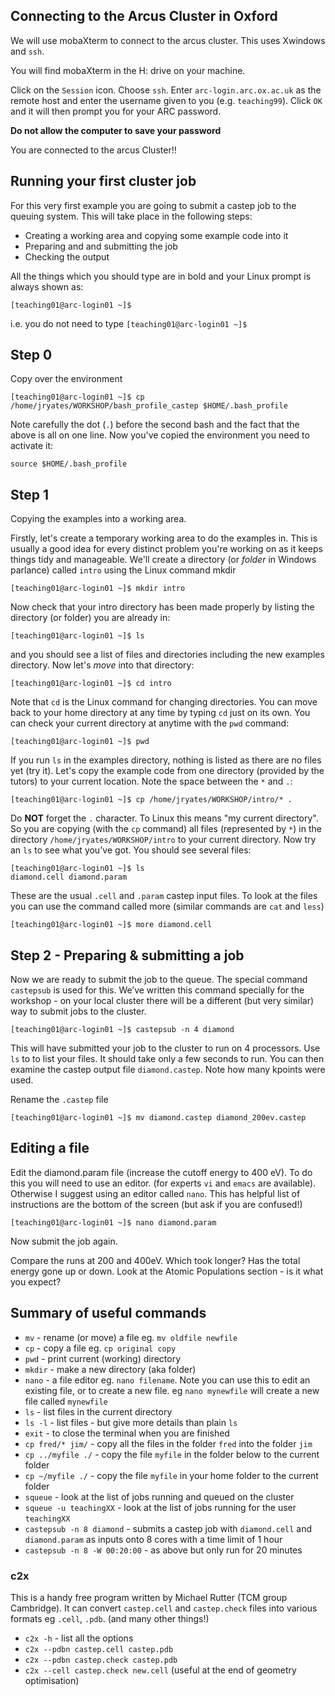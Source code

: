 
## Connecting to the Arcus Cluster in Oxford

We will use mobaXterm to connect to the arcus cluster. This uses Xwindows and `ssh`.

You will find mobaXterm in the H: drive on your machine.

Click on the `Session` icon. Choose `ssh`. Enter `arc-login.arc.ox.ac.uk` as the remote host and enter the username given to you (e.g. `teaching99`). Click `OK` and it will then prompt you for your ARC password.

**Do not allow the computer to save your password**

You are connected to the arcus Cluster!!

## Running your first cluster job

For this very first example you are going to submit a castep job to the queuing system. This will take place in the following steps:

* Creating a working area and copying some example code into it
* Preparing and and submitting the job
* Checking the output

All the things which you should type are in bold and your Linux prompt is always shown as:

`[teaching01@arc-login01 ~]$`

i.e. you do not need to type `[teaching01@arc-login01 ~]$`

## Step 0
Copy over the environment

`[teaching01@arc-login01 ~]$ cp /home/jryates/WORKSHOP/bash_profile_castep $HOME/.bash_profile` 

Note carefully the dot (`.`) before the second bash and the fact that the above is all on one line. Now you've copied the environment you need to activate it:

`source $HOME/.bash_profile`

## Step 1
Copying the examples into a working area.

Firstly, let's create a temporary working area to do the examples in. This is usually a good idea for every distinct problem you're working on as it keeps things tidy and manageable. We'll create a directory (or *folder* in Windows parlance) called `intro` using the Linux command  mkdir

`[teaching01@arc-login01 ~]$ mkdir intro`

Now check that your intro directory has been made properly by listing the directory (or folder) you
are already in:

`[teaching01@arc-login01 ~]$ ls`

and you should see a list of files and directories including the new examples directory. Now let's *move* into that directory:

`[teaching01@arc-login01 ~]$ cd intro`

Note that `cd` is the Linux command for changing directories. You can move back to your home directory at any time by typing `cd` just on its own. You can check your current directory at
anytime with the `pwd` command:

`[teaching01@arc-login01 ~]$ pwd`

If you run `ls` in the examples directory, nothing is listed as there are no files yet (try it). Let's copy the example code from one directory (provided by the tutors) to your current location. Note the space between the `*` and `.`:

`[teaching01@arc-login01 ~]$ cp /home/jryates/WORKSHOP/intro/* .`

Do **NOT** forget the `.` character. To Linux this means "my current directory". So you are copying (with the `cp` command) all files (represented by `*`) in the directory `/home/jryates/WORKSHOP/intro`  to your current directory.
Now try an `ls` to see what you've got. You should see several files:

```
[teaching01@arc-login01 ~]$ ls
diamond.cell diamond.param
```

These are the usual `.cell` and `.param` castep input files.
To look at the files you can use the command called more (similar commands are `cat` and `less`)

`[teaching01@arc-login01 ~]$ more diamond.cell`

## Step 2 - Preparing & submitting a job

Now we are ready to submit the job to the queue. The special command `castepsub` is used for this.
We’ve written this command specially for the workshop - on your local cluster there will be a different (but very similar) way to submit jobs to the cluster.

`[teaching01@arc-login01 ~]$ castepsub -n 4 diamond`

This will have submitted your job to the cluster to run on 4 processors. Use `ls` to to list your files. It should take only a few seconds to run. You can then examine the castep output file `diamond.castep`. Note how many kpoints were used.

Rename the `.castep` file

`[teaching01@arc-login01 ~]$ mv diamond.castep diamond_200ev.castep`


## Editing a file
Edit the diamond.param file (increase the cutoff energy to 400 eV). To do this you will need to use an editor. (for experts `vi` and `emacs` are available). Otherwise I suggest using an editor called `nano`. This has helpful list of instructions are the bottom of the screen (but ask if you are confused!)

`[teaching01@arc-login01 ~]$ nano diamond.param`

Now submit the job again.

Compare the runs at 200 and 400eV. Which took longer? Has the total energy gone up or down. Look at the Atomic Populations section - is it what you expect?

## Summary of useful commands
* `mv`   - rename (or move) a file eg. `mv oldfile newfile`
* `cp`   - copy a file eg. `cp original copy`
* `pwd`   - print current (working) directory
* `mkdir`  - make a new directory (aka folder)
* `nano`   - a file editor eg. `nano filename`. Note you can use this to edit an existing file, or to create a new file. eg `nano mynewfile` will create a new file called `mynewfile`
* `ls`  - list files in the current directory
* `ls -l`  - list files - but give more details than plain `ls`
* `exit`  - to close the terminal when you are finished
* `cp fred/* jim/`  - copy all the files in the folder `fred` into the folder `jim`
* `cp ../myfile ./`  - copy the file `myfile` in the folder below to the current folder
* `cp ~/myfile ./`   - copy the file `myfile` in your home folder to the current folder
* `squeue`  - look at the list of jobs running and queued on the cluster
* `squeue -u teachingXX`  - look at the list of jobs running for the user `teachingXX`
* `castepsub -n 8 diamond`  - submits a castep job with `diamond.cell` and `diamond.param` as inputs onto 8 cores with a time limit of 1 hour
* `castepsub -n 8 -W 00:20:00`  - as above but only run for 20 minutes

### c2x
This is a handy free program written by Michael Rutter (TCM group Cambridge). It can convert
`castep.cell` and `castep.check` files into various formats eg `.cell`, `.pdb`. (and many other things!)

* `c2x -h`  - list all the options
* `c2x --pdbn castep.cell castep.pdb`
* `c2x --pdbn castep.check castep.pdb`
* `c2x --cell castep.check new.cell`
 (useful at the end of geometry optimisation)
